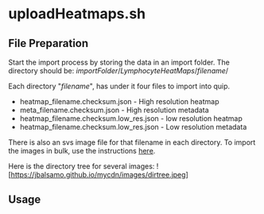 # uploadHeatmaps.sh

## File Preparation

Start the import process by storing the data in an import folder.  The directory should be: _importFolder_/_LymphocyteHeatMaps_/_filename_/

Each directory "_filename_", has under it four files to import into quip.

* heatmap_filename.checksum.json - High resolution heatmap
* meta_filename.checksum.json - High resolution metadata
* heatmap_filename.checksum.low_res.json - low resolution heatmap
* heatmap_filename.checksum.low_res.json - Low resolution metadata

There is also an svs image file for that filename in each directory.  To import the images in bulk, use the instructions [here](https://github.com/SBU-BMI/quip_distro/wiki/how-to-load-image-svs-file-into-quip-application).

Here is the directory tree for several images:
![https://jbalsamo.github.io/mycdn/images/dirtree.jpeg]

## Usage
